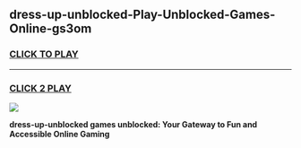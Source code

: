 
## dress-up-unblocked-Play-Unblocked-Games-Online-gs3om
<h3>
<a href="https://premium76.site?title=dress-up-unblocked&ref=25A">CLICK TO PLAY</a></h3>
<hr>

<h3>
<a href="https://premium76.site?title=dress-up-unblocked&ref=25A">CLICK 2 PLAY</a>
  
</h3>

<a href="https://premium76.site?title=dress-up-unblocked&ref=25A"><img src="https://clearcache.store/games.png"></a>


**dress-up-unblocked games unblocked: Your Gateway to Fun and Accessible Online Gaming**
